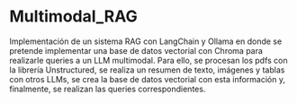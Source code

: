 # Multimodal_RAG

Implementación de un sistema RAG con LangChain y Ollama en donde se pretende implementar una base de datos vectorial con Chroma para realizarle queries a un LLM multimodal. Para ello, se procesan los pdfs con la librería Unstructured, se realiza un resumen de texto, imágenes y tablas con otros LLMs, se crea la base de datos vectorial con esta información y, finalmente, se realizan las queries correspondientes.
